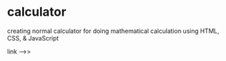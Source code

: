 # calculator
creating normal calculator for doing mathematical calculation using HTML, CSS, &amp; JavaScript

link -->> 
